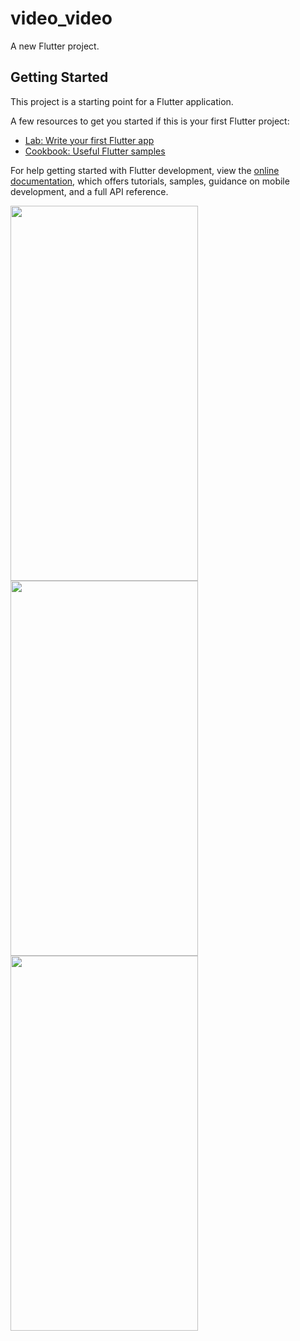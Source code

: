# video_video

A new Flutter project.

## Getting Started

This project is a starting point for a Flutter application.

A few resources to get you started if this is your first Flutter project:

- [Lab: Write your first Flutter app](https://docs.flutter.dev/get-started/codelab)
- [Cookbook: Useful Flutter samples](https://docs.flutter.dev/cookbook)

For help getting started with Flutter development, view the
[online documentation](https://docs.flutter.dev/), which offers tutorials,
samples, guidance on mobile development, and a full API reference.


<img src="https://github.com/userdixit/video_video/assets/120080979/ad13c530-ca7e-4278-afb4-f45c41bdd2a4" width="300" height="600">



<img src="https://github.com/userdixit/video_video/assets/120080979/8b2c18db-c216-4328-ac77-2da5e2e7ade6" width="300" height="600">

<img src="https://github.com/userdixit/video_video/assets/120080979/4e317482-046b-4e0d-a1a6-c527ed5e80e8" width="300" height="600">

